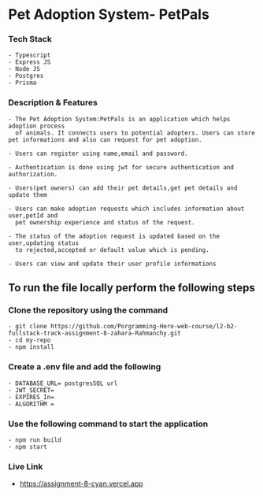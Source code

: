 # Pet Adoption System- PetPals

### Tech Stack

    - Typescript
    - Express JS
    - Node JS
    - Postgres
    - Prisma

### Description & Features

    - The Pet Adoption System:PetPals is an application which helps adoption process
      of animals. It connects users to potential adopters. Users can store pet informations and also can request for pet adoption.

    - Users can register using name,email and password.

    - Authentication is done using jwt for secure authentication and authorization.

    - Users(pet owners) can add their pet details,get pet details and update them

    - Users can make adoption requests which includes information about user,petId and
      pet ownership experience and status of the request.

    - The status of the adoption request is updated based on the user,updating status
      to rejected,accepted or default value which is pending.

    - Users can view and update their user profile informations

## To run the file locally perform the following steps

### Clone the repository using the command

    - git clone https://github.com/Porgramming-Hero-web-course/l2-b2-fullstack-track-assignment-8-zahara-Rahmanchy.git
    - cd my-repo
    - npm install

### Create a .env file and add the following

    - DATABASE_URL= postgresSQL url
    - JWT_SECRET=
    - EXPIRES_In=
    - ALGORITHM =

### Use the following command to start the application

    - npm run build
    - npm start

### Live Link

- https://assignment-8-cyan.vercel.app
